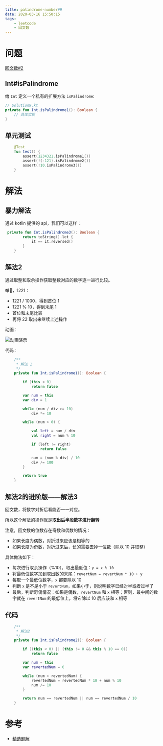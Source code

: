 ```yaml
---
title: palindrome-number#9
date: 2020-03-16 15:50:15
tags:
    - leetcode
    - 回文数
---
```


# 问题

[回文数#2](https://leetcode-cn.com/problems/palindrome-number/)

<!-- more -->

## Int#isPalindrome

给 `Int` 定义一个私有的扩展方法 `isPalindrome`:

```kotlin
// Solution9.kt
private fun Int.isPalindrome1(): Boolean {
    // 具体实现
}
```

## 单元测试

```kotlin
    @Test
    fun test() {
        assert(1234321.isPalindrome1())
        assert(!(-121).isPalindrome2())
        assert(!10.isPalindrome3())
    }
```

# 解法

## 暴力解法

通过 kotlin 提供的 api，我们可以这样：

```kotlin
 private fun Int.isPalindrome3(): Boolean {
        return toString().let {
            it == it.reversed()
        }
    }
```

## 解法2

通过取整和取余操作获取整数对应的数字逐一进行比较。

举🌰，1221：

- 1221 / 1000，得到首位 1
- 1221 % 10，得到末尾 1
- 首位和末尾比较
- 再将 22 取出来继续上述操作

动画：

![动画演示](https://pic.leetcode-cn.com/6df9cbf08ef47a1761e7426aab48228a8dcfc9c5f89c82b44148ad0e24efe511-file_1558924390360)

代码：

```kotlin
    /**
     * 解法 1
     */
    private fun Int.isPalindrome1(): Boolean {

        if (this < 0)
            return false

        var num = this
        var div = 1

        while (num / div >= 10)
            div *= 10

        while (num > 0) {

            val left = num / div
            val right = num % 10

            if (left != right)
                return false

            num = (num % div) / 10
            div /= 100
        }

        return true
    }
```

## 解法2的进阶版——解法3

回文数，将数字对折后看能否一一对应。

所以这个解法的操作就是**取出后半段数字进行翻转**

注意，回文数的位数存在奇数和偶数的情况：

- 如果长度为偶数，对折过来应该是相等的
- 如果长度为奇数，对折过来后，长的需要去掉一位数（除以 10 并取整）

具体做法如下：

- 每次进行取余操作（%10），取出最低位：`y = x % 10`
- 将最低位数字加到取出数的末尾：`revertNum = revertNum * 10 + y`
- 每取一个最低位数字，`x` 都要除以 10
- 判断 `x` 是不是小于 `revertNum`，如果小于，则说明数字已经对半或者过半了
- 最后，判断奇偶情况：如果是偶数，`revertNum` 和 `x` 相等；否则，最中间的数字就在 `revertNum` 的最低位上，将它除以 10 后应该和 `x` 相等

## 代码

```kotlin
    /**
     * 解法2
     */
    private fun Int.isPalindrome2(): Boolean {

        if ((this < 0) || (this != 0 && this % 10 == 0))
            return false

        var num = this
        var revertedNum = 0

        while (num > revertedNum) {
            revertedNum = revertedNum * 10 + num % 10
            num /= 10
        }

        return num == revertedNum || num == revertedNum / 10
    }
```

# 参考

- [精选题解](https://leetcode-cn.com/problems/palindrome-number/solution/dong-hua-hui-wen-shu-de-san-chong-jie-fa-fa-jie-ch/)